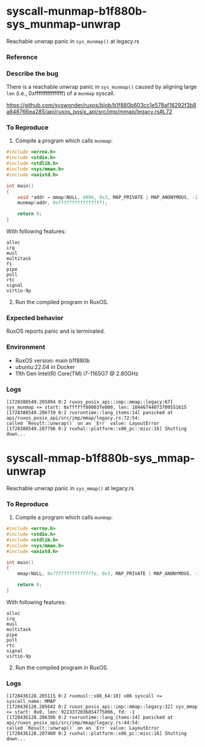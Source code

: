 # syscall-munmap-b1f880b-sys_munmap-unwrap
Reachable unwrap panic in `sys_munmap()` at legacy.rs

### Reference


### Describe the bug
There is a reachable unwrap panic in `sys_munmap()` caused by aligning large `len` (i.e., 0xffffffffffffffff) of a `munmap` syscall.

https://github.com/syswonder/ruxos/blob/b1f880b603cc1e578af16292f3b8a848766ea285/api/ruxos_posix_api/src/imp/mmap/legacy.rs#L72

### To Reproduce
1. Compile a program which calls `munmap`: 
```C
#include <errno.h>
#include <stdio.h>
#include <stdlib.h>
#include <sys/mman.h>
#include <unistd.h>

int main()
{
    void *addr = mmap(NULL, 4096, 0x3, MAP_PRIVATE | MAP_ANONYMOUS, -1, 0);
    munmap(addr, 0xffffffffffffffff);

    return 0;
}
```
With following features:
```
alloc 
irq
musl
multitask
fs
pipe
poll
rtc
signal
virtio-9p
```
2. Run the compiled program in RuxOS.

### Expected behavior

RuxOS reports panic and is terminated.

### Environment
- RuxOS version: main b1f880b
- ubuntu:22.04 in Docker 
- 11th Gen Intel(R) Core(TM) i7-1165G7 @ 2.80GHz

### Logs
```log
[1728388549.205894 0:2 ruxos_posix_api::imp::mmap::legacy:67] sys_munmap <= start: 0xffffff80003fe000, len: 18446744073709551615
[1728388549.206739 0:2 ruxruntime::lang_items:14] panicked at api/ruxos_posix_api/src/imp/mmap/legacy.rs:72:54:
called `Result::unwrap()` on an `Err` value: LayoutError
[1728388549.207796 0:2 ruxhal::platform::x86_pc::misc:16] Shutting down...
```

# syscall-mmap-b1f880b-sys_mmap-unwrap
Reachable unwrap panic in `sys_mmap()` at legacy.rs

### To Reproduce
1. Compile a program which calls `munmap`: 
```C
#include <errno.h>
#include <stdio.h>
#include <stdlib.h>
#include <sys/mman.h>
#include <unistd.h>

int main()
{
    mmap(NULL, 0x7ffffffffffffffe, 0x3, MAP_PRIVATE | MAP_ANONYMOUS, -1, 0);

    return 0;
}
```
With following features:
```
alloc 
irq
musl
multitask
pipe
poll
rtc
signal
virtio-9p
```
2. Run the compiled program in RuxOS.

### Logs
```log
[1728436128.205115 0:2 ruxmusl::x86_64:10] x86 syscall <= syscall_name: MMAP
[1728436128.205642 0:2 ruxos_posix_api::imp::mmap::legacy:32] sys_mmap <= start: 0x0, len: 9223372036854775806, fd: -1
[1728436128.206396 0:2 ruxruntime::lang_items:14] panicked at api/ruxos_posix_api/src/imp/mmap/legacy.rs:44:54:
called `Result::unwrap()` on an `Err` value: LayoutError
[1728436128.207400 0:2 ruxhal::platform::x86_pc::misc:16] Shutting down...
```

# 